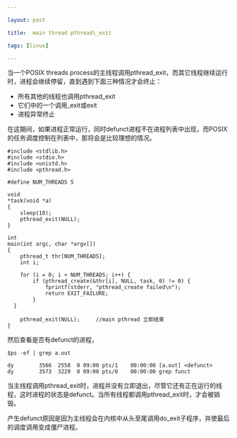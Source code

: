 ```yaml
---

layout: post  

title:  main thread pthread\_exit

tags: [linux]

---
```


当一个POSIX threads process的主线程调用pthread\_exit，而其它线程继续运行时，进程会继续停留，直到遇到下面三种情况才会终止：

* 所有其他的线程也调用pthread\_exit
* 它们中的一个调用\_exit或exit
* 进程异常终止

在这期间，如果进程正常运行，同时defunct进程不在进程列表中出现，而POSIX的任务调度控制在列表中，那将会是比较理想的情况。


    #include <stdlib.h>
    #include <stdio.h>
	#include <unistd.h>
	#include <pthread.h>
	
	#define NUM_THREADS 5
	
	void 
	*task(void *a)
	{
		sleep(10);
		pthread_exit(NULL);
	}
	
	int
	main(int argc, char *argv[])
	{
		pthread_t thr[NUM_THREADS];
		int i;
		
		for (i = 0; i < NUM_THREADS; i++) {
			if (pthread_create(&thr[i], NULL, task, 0) != 0) {
				fprintf(stderr, "pthread_create failed\n");
				return EXIT_FAILURE;
			}
	  }
	
		pthread_exit(NULL);     //main pthread 立即结束
	}


然后查看是否有defunct的进程，
    

	$ps -ef | grep a.out

	dy        3566  2558  0 09:00 pts/1    00:00:00 [a.out] <defunct>
	dy        3573  3229  0 09:00 pts/0    00:00:00 grep funct

当主线程调用pthread\_exit时，进程并没有立即退出，尽管它还有正在运行的线程，这时进程的状态是defunct。当所有线程都调用pthread\_exit时，才会被销毁。

产生defunct原因是因为主线程会在内核中从头至尾调用do_exit子程序，并使最后的调度调用变成僵尸进程。